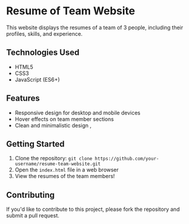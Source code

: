 # Resume of Team Website

This website displays the resumes of a team of 3 people, including their profiles, skills, and experience.

## Technologies Used

* HTML5
* CSS3
* JavaScript (ES6+)

## Features

* Responsive design for desktop and mobile devices
* Hover effects on team member sections
* Clean and minimalistic design ,

## Getting Started

1. Clone the repository: `git clone https://github.com/your-username/resume-team-website.git`
2. Open the `index.html` file in a web browser
3. View the resumes of the team members!

## Contributing

If you'd like to contribute to this project, please fork the repository and submit a pull request.